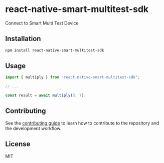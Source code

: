 # react-native-smart-multitest-sdk

Connect to Smart Multi Test Device 

## Installation

```sh
npm install react-native-smart-multitest-sdk
```

## Usage

```js
import { multiply } from "react-native-smart-multitest-sdk";

// ...

const result = await multiply(3, 7);
```

## Contributing

See the [contributing guide](CONTRIBUTING.md) to learn how to contribute to the repository and the development workflow.

## License

MIT
